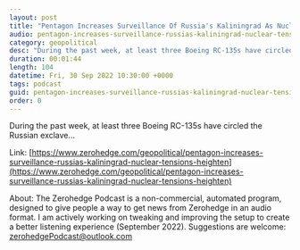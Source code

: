 ```yaml
---
layout: post
title: "Pentagon Increases Surveillance Of Russia's Kaliningrad As Nuclear Tensions Heighten"
audio: pentagon-increases-surveillance-russias-kaliningrad-nuclear-tensions-heighten-0
category: geopolitical
desc: "During the past week, at least three Boeing RC-135s have circled the Russian exclave..."
duration: 00:01:44
length: 104
datetime: Fri, 30 Sep 2022 10:30:00 +0000
tags: podcast
guid: pentagon-increases-surveillance-russias-kaliningrad-nuclear-tensions-heighten-0
order: 0
---
```

During the past week, at least three Boeing RC-135s have circled the Russian exclave...

Link: [https://www.zerohedge.com/geopolitical/pentagon-increases-surveillance-russias-kaliningrad-nuclear-tensions-heighten](https://www.zerohedge.com/geopolitical/pentagon-increases-surveillance-russias-kaliningrad-nuclear-tensions-heighten)

About: The Zerohedge Podcast is a non-commercial, automated program, designed to give people a way to get news from Zerohedge in an audio format.  I am actively working on tweaking and improving the setup to create a better listening experience (September 2022).  Suggestions are welcome: [zerohedgePodcast@outlook.com](mailto:zerohedgePodcast@outlook.com)
